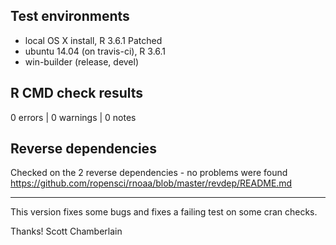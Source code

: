 ## Test environments

* local OS X install, R 3.6.1 Patched
* ubuntu 14.04 (on travis-ci), R 3.6.1
* win-builder (release, devel)

## R CMD check results

0 errors | 0 warnings | 0 notes

## Reverse dependencies

Checked on the 2 reverse dependencies - no problems were found
<https://github.com/ropensci/rnoaa/blob/master/revdep/README.md>

-----

This version fixes some bugs and fixes a failing test on some cran checks.

Thanks!
Scott Chamberlain

